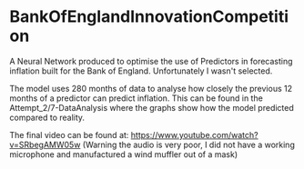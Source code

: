 # BankOfEnglandInnovationCompetition

A Neural Network produced to optimise the use of Predictors in forecasting inflation built for the Bank of England. Unfortunately I wasn't selected.

The model uses 280 months of data to analyse how closely the previous 12 months of a predictor can predict inflation. This can be found in the Attempt_2/7-DataAnalysis where the graphs show how the model predicted compared to reality.

The final video can be found at: https://www.youtube.com/watch?v=SRbegAMW05w
(Warning the audio is very poor, I did not have a working microphone and manufactured a wind muffler out of a mask)
